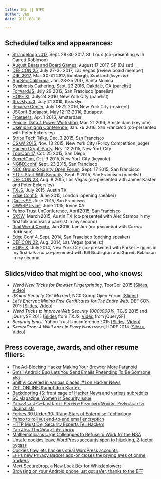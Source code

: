 ```yaml
---
title: IRL || GTFO
author: yan
date: 2011-08-10

---
```

## Scheduled talks and appearances:

  * [Strangeloop 2017](https://www.thestrangeloop.com/), Sept. 28-30 2017, St. Louis (co-presenting with Garrett Robinson)
  * [August Beats and Board Games](https://soundcloud.com/diracdeltas/beats-and-board-games-mix), August 17 2017, SF (DJ set)
  * [DEF CON 25](https://www.defcon.org/html/defcon-25/dc-25-index.html), July 27-30 2017, Las Vegas (review board member)
  * [DIBI 2017](http://www.dibiconference.com/), Mar. 30-31 2017, Edinburgh, Scotland (keynote)
  * [AppSec California](https://2017.appseccalifornia.org/), Jan. 23-25 2017, Santa Monica
  * [Symbiosis Gathering](http://www.hacktivistvillage.com/schedule), Sept. 23 2016, Oakdale, CA (panelist)
  * [ForwardJS](https://forwardjs.com), July 29 2016, San Francisco (panelist)
  * [HOPE XI](https://xi.hope.net/schedule.html), July 24 2016, New York City (panelist)
  * [BrooklynJS](http://brooklynjs.com/), July 21 2016, Brooklyn
  * <a href="https://www.recurse.com/" target="_blank">Recurse Center</a>, July 18-22 2016, New York City (resident)
  * <a href="http://jsconfbp.com/" target="_blank">JSConf Budapest</a>, May 12-13 2016, Budapest
  * <a href="https://fronteers.nl/congres/2016-spring" target="_blank">Fronteers</a>, Apr. 1 2016, Amsterdam
  * <a href="http://gr1p.org/en/projects/people-data-power/calendar-people-data-power/" target="_blank">People, Data & Power Workshop</a>, Mar. 21 2016, Amsterdam (keynote)
  * [Usenix Enigma Conference,][1] Jan. 26 2016, San Francisco (co-presented with Peter Eckersley)
  * <a href="https://stripe.com/events/tech-talks-front-end" target="_blank">Stripe Tech Talks</a>, Dec. 3 2015, San Francisco
  * [CSAW 2015][2], Nov. 13 2015, New York City (Policy Competition judge)
  * [Harlem CryptoParty][3], Nov. 12 2015, New York City
  * [ToorCon 17][4], Oct. 25 2015, San Diego
  * [SecretCon][5], Oct. 9 2015, New York City (keynote)
  * [NGINX.conf][6], Sept. 23 2015, San Francisco
  * [NCC Group Security Open Forum][7], Sept. 17 2015, San Francisco
  * [FTC&#8217;s Start With Security][8], Sept. 9 2015, San Francisco (panelist)
  * [DEF CON 23][9], Aug. 8 2015, Las Vegas (co-presented with James Kasten and Peter Eckersley)
  * [TXJS][10], July 2015, Austin TX
  * [Edge Conf 5][11], June 2015, London (opening speaker)
  * [jQuerySF][12], June 2015, San Francisco
  * [OWASP Irvine][13], June 2015, Irvine CA
  * [Yahoo Trust UnConference,][14] April 2015, San Francisco
  * [SXSW][15], March 2015, Austin TX (co-presented with Alex Stamos in my first talk and was a panelist in my second)
  * [Real World Crypto][16], Jan 2015, London (co-presented with Garrett Robinson)
  * [Edge Conf 4][17], Sept. 2014, San Francisco (opening speaker)
  * [DEF CON 22][18], Aug. 2014, Las Vegas (panelist)
  * [HOPE X][19], July 2014, New York City (co-presented with Parker Higgins in my first talk and co-presented with Bill Budington and Garrett Robinson in my second)

## Slides/video that might be cool, who knows:

  * _Weird New Tricks for Browser Fingerprinting_, ToorCon 2015 [[Slides][20], [Video][21]]
  * _JS and Security Get Married_, NCC Group Open Forum [[Slides][22]]
  * _Let&#8217;s Encrypt: Mining Free Certificates for The Entire Web_, DEF CON 2015 [[Slides][23], [Video][24]]
  * _Weird Tricks to Improve Web Security 10000000%_, TXJS 2015 and jQuerySF 2015 [[Slides][25] from TXJS, [Video][26] from jQuerySF]
  * _Securing Email_, Yahoo Trust Unconference 2015 [[Slides][27], [Video][28]]
  * _SecureDrop: A WikiLeaks in Every Newsroom_, HOPE 2014 [[Slides][29], [Video][30]]

## Press coverage, awards, and other resume fillers:

  * [The Ad-Blocking Hacker Making Your Browser More Paranoid][31]
  * <a href="https://motherboard.vice.com/read/gmail-android-app-bug-lets-you-send-emails-pretending-to-be-someone-else" target="_blank">Gmail Android Bug Lets You Send Emails Pretending To Be Someone Else</a>
  * <a href="https://arstechnica.com/information-technology/2015/10/unpatched-browser-weaknesses-can-be-exploited-to-track-millions-of-web-users/" target="_blank">Sniffly: covered in various places, #1 on Hacker News</a>
  * [ZEIT ONLINE: Kampf dem Klartext][32]
  * [Backdooring JS][33]: front page of [Hacker News][34] and [various][35] [subreddits][36]
  * [SC Magazine: Women in Security Issue][38]
  * [Yahoo! End-to-End Email Preview Promises Greater Protection for Journalists][39]
  * [Forbes 30 Under 30: Rising Stars of Enterprise Technology][40]
  * [Yahoo to roll out end-to-end email encryption][41]
  * [HTTP Must Die, Security Experts Tell Hackers][42]
  * [Yan Zhu: The Setup Interviews][43]
  * [Mathematicians Urge Colleagues to Refuse to Work for the NSA][44]
  * [Unsafe cookies leave WordPress accounts open to hijacking, 2-factor bypass][45]
  * [Cookies flaw lets hackers steal WordPress accounts][46]
  * [EFF&#8217;s new Privacy Badger add-on closes the prying eyes of online trackers][47]
  * [Meet SecureDrop, a New Lock Box for Whistleblowers][48]
  * [Browsing on your Android phone just got safer, thanks to the EFF][49]

 [1]: https://www.usenix.org/conference/enigma2016
 [2]: https://csaw.engineering.nyu.edu/agenda
 [3]: http://www.meetup.com/New-York-Cryptoparty-Network/events/226608938/
 [4]: http://sandiego.toorcon.net/
 [5]: https://secretcon.com/
 [6]: https://www.nginx.com/nginxconf/
 [7]: http://www.meetup.com/NCCOpenForumSF/
 [8]: https://www.ftc.gov/news-events/events-calendar/2015/09/start-security-san-francisco
 [9]: https://www.defcon.org/html/defcon-23/dc-23-index.html
 [10]: https://2015.texasjavascript.com/
 [11]: https://edgeconf.com/2015-london
 [12]: http://jquerysf.com/
 [13]: http://www.meetup.com/OWASP-OC/events/223155692/
 [14]: http://yahoo.tumblr.com/post/114501068334/announcing-the-yahoo-trust-unconference
 [15]: http://www.sxsw.com/interactive
 [16]: http://www.realworldcrypto.com/rwc2015
 [17]: https://edgeconf.com/2014-sf
 [18]: https://www.defcon.org/html/defcon-22/dc-22-index.html
 [19]: http://x.hope.net/
 [20]: https://zyan.scripts.mit.edu/presentations/toorcon2015.pdf
 [21]: https://www.youtube.com/watch?v=kk2GkZv6Wjs
 [22]: https://zyan.scripts.mit.edu/presentations/ncc2015.pdf
 [23]: https://zyan.scripts.mit.edu/presentations/defcon2015.pdf
 [24]: https://youtu.be/Ya6t8nMclos
 [25]: https://zyan.scripts.mit.edu/presentations/txjs2015.pdf
 [26]: https://www.youtube.com/watch?v=Zlx4wOIejF4
 [27]: https://zyan.scripts.mit.edu/presentations/trust_unconference.html
 [28]: http://yahoopolicy.tumblr.com/post/118198174688/miss-the-yahoo-trust-unconference-check-out-the
 [29]: https://freedom.press/securedrop-files/HOPEX.pdf
 [30]: https://www.youtube.com/watch?v=vkd4cLPRG7Q
 [31]: http://www.wired.com/2016/05/meet-ad-blocking-hacker-making-browser-paranoid/
 [32]: http://www.zeit.de/digital/datenschutz/2015-09/verschluesselung-yahoo-eff-yan-zhu
 [33]: https://zyan.scripts.mit.edu/blog/backdooring-js/
 [34]: https://news.ycombinator.com/item?id=10107833
 [35]: https://www.reddit.com/r/netsec/comments/3i6hjr/backdooring_your_javascript_using_minifier_bugs/
 [36]: https://www.reddit.com/r/programming/comments/3i7k4a/backdooring_your_javascript_using_minifier_bugs/
 [38]: http://www.scmagazine.com/women-in-it-security-women-to-watch/article/421397/5/
 [39]: https://cpj.org/blog/2015/03/yahoo-end-to-end-email-preview-brings-promise-of-g.php
 [40]: http://www.forbes.com/sites/bruceupbin/2015/01/05/meet-the-30-under-30-rising-stars-in-enterprise-technology/
 [41]: https://www.washingtonpost.com/news/the-switch/wp/2014/08/07/yahoo-to-role-out-end-to-end-encryption-option-for-all-yahoo-mail-users-in-2015/
 [42]: http://www.tomsguide.com/us/http-must-die,news-19188.html
 [43]: https://usesthis.com/interviews/yan.zhu/
 [44]: http://www.forbes.com/sites/kashmirhill/2014/06/05/mathematicians-urge-colleagues-to-refuse-to-work-for-the-nsa/
 [45]: http://arstechnica.com/security/2014/05/unsafe-cookies-leave-wordpress-accounts-open-to-hijacking-2-factor-bypass/
 [46]: http://www.scmagazineuk.com/cookies-flaw-lets-hackers-steal-wordpress-accounts/article/348554/
 [47]: http://www.pcworld.com/article/2150823/eff-introduces-privacy-badger-to-destroy-third-party-tracking-online.html
 [48]: http://business.time.com/2013/10/15/meet-the-nsa-proof-drop-box-for-whistleblowers/
 [49]: http://www.engadget.com/2014/02/05/firefox-for-android-https-everywhere/
